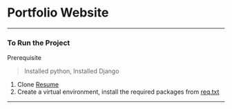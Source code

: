 # Portfolio Website

--- 
### To Run the Project
Prerequisite 
> Installed python, Installed Django
1. Clone [Resume](https://github.com/abhishek-mehta2k/Resume)
2. Create a virtual environment, install the required packages from [req.txt](https://github.com/abhishek-mehta2k/Resume/blob/main/resumeproject/req.txt)

---
